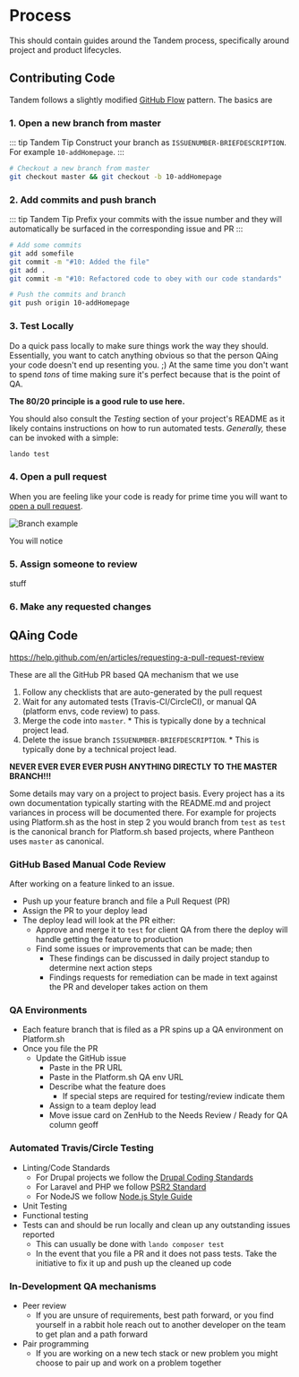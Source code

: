 # Process

This should contain guides around the Tandem process, specifically around project and product lifecycles.

## Contributing Code

Tandem follows a slightly modified [GitHub Flow](https://guides.github.com/introduction/flow/) pattern. The basics are

### 1. Open a new branch from master

::: tip Tandem Tip
Construct your branch as `ISSUENUMBER-BRIEFDESCRIPTION`. For example `10-addHomepage`.
:::

```bash
# Checkout a new branch from master
git checkout master && git checkout -b 10-addHomepage
```

### 2. Add commits and push branch

::: tip Tandem Tip
Prefix your commits with the issue number and they will automatically be surfaced in the corresponding issue and PR
:::

```bash
# Add some commits
git add somefile
git commit -m "#10: Added the file"
git add .
git commit -m "#10: Refactored code to obey with our code standards"

# Push the commits and branch
git push origin 10-addHomepage
```

### 3. Test Locally

Do a quick pass locally to make sure things work the way they should. Essentially, you want to catch anything obvious so that the person QAing your code doesn't end up resenting you. ;) At the same time you don't want to spend _tons_ of time making sure it's perfect because that is the point of QA.

**The 80/20 principle is a good rule to use here.**

You should also consult the _Testing_ section of your project's README as it likely contains instructions on how to run automated tests. _Generally,_ these can be invoked with a simple:

```bash
lando test
```

### 4. Open a pull request

When you are feeling like your code is ready for prime time you will want to [open a pull request](https://help.github.com/articles/creating-a-pull-request/).

![Branch example](/images/tres-guides.png)

You will notice

### 5. Assign someone to review

stuff


### 6. Make any requested changes







## QAing Code

https://help.github.com/en/articles/requesting-a-pull-request-review

These are all the GitHub PR based QA mechanism that we use

1.  Follow any checklists that are auto-generated by the pull request
2.  Wait for any automated tests (Travis-CI/CircleCI), or manual QA (platform envs, code review) to pass.
3.  Merge the code into `master`. * This is typically done by a technical project lead.
4.  Delete the issue branch `ISSUENUMBER-BRIEFDESCRIPTION`. * This is typically done by a technical project lead.

**NEVER EVER EVER EVER PUSH ANYTHING DIRECTLY TO THE MASTER BRANCH!!!**

Some details may vary on a project to project basis. Every project has a its own documentation typically starting with the README.md and project variances in process will be documented there.  For example for projects using Platform.sh as the host in step 2 you would branch from `test` as `test` is the canonical branch for Platform.sh based projects, where Pantheon uses `master` as canonical.


### GitHub Based Manual Code Review

After working on a feature linked to an issue.

* Push up your feature branch and file a Pull Request (PR)
* Assign the PR to your deploy lead
* The deploy lead will look at the PR either:
  * Approve and merge it to `test` for client QA from there the deploy will handle getting the feature to production
  * Find some issues or improvements that can be made; then
    * These findings can be discussed in daily project standup to determine next action steps
    * Findings requests for remediation can be made in text against the PR and developer takes action on them

### QA Environments

* Each feature branch that is filed as a PR spins up a QA environment on Platform.sh
* Once you file the PR
  * Update the GitHub issue
    * Paste in the PR URL
    * Paste in the Platform.sh QA env URL
    * Describe what the feature does
      * If special steps are required for testing/review indicate them
    * Assign to a team deploy lead
    * Move issue card on ZenHub to the Needs Review / Ready for QA column geoff

### Automated Travis/Circle Testing

* Linting/Code Standards
  * For Drupal projects we follow the [Drupal Coding Standards](https://www.drupal.org/docs/develop/standards/coding-standards)
  * For Laravel and PHP we follow [PSR2 Standard](http://www.php-fig.org/psr/psr-2/)
  * For NodeJS we follow [Node.js Style Guide](https://github.com/felixge/node-style-guide)
* Unit Testing
* Functional testing
* Tests can and should be run locally and clean up any outstanding issues reported
  * This can usually be done with `lando composer test`
  * In the event that you file a PR and it does not pass tests.  Take the initiative to fix it up and push up the cleaned up code

### In-Development QA mechanisms

* Peer review
  * If you are unsure of requirements, best path forward, or you find yourself in a rabbit hole reach out to another developer on the team to get plan and a path forward
* Pair programming
  * If you are working on a new tech stack or new problem you might choose to pair up and work on a problem together
